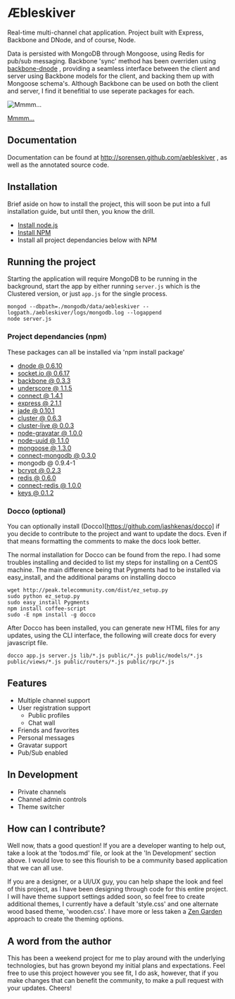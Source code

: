 # &AElig;bleskiver

Real-time multi-channel chat application. Project built with Express, Backbone and DNode,
and of course, Node.
 
Data is persisted with MongoDB through Mongoose, using Redis for pub/sub messaging.  Backbone 
'sync' method has been overriden using [backbone-dnode](http://github.com/sorensen/backbone-dnode) ,
providing a seamless interface between the client and server using Backbone models for the client, 
and backing them up with Mongoose schema's.  Although Backbone can be used on both the client and 
server, I find it benefitial to use seperate packages for each.

![Mmmm...](http://upload.wikimedia.org/wikipedia/commons/0/04/Aebleskiver.jpg)

[Mmmm...](http://en.wikipedia.org/wiki/%C3%86bleskiver)

## Documentation

Documentation can be found at http://sorensen.github.com/aebleskiver , as 
well as the annotated source code.

## Installation

Brief aside on how to install the project, this will soon be put into a full 
installation guide, but until then, you know the drill.

* [Install node.js](http://github.com/joyent/node)
* [Install NPM](http://github.com/joyent/npm)
* Install all project dependancies below with NPM

## Running the project

Starting the application will require MongoDB to be running in the background,
start the app by either running `server.js` which is the Clustered version, 
or just `app.js` for the single process.

    mongod --dbpath=./mongodb/data/aebleskiver --logpath./aebleskiver/logs/mongodb.log --logappend
    node server.js

### Project dependancies (npm)

These packages can all be installed via 'npm install package'

* [dnode @ 0.6.10](http://github.com/substack/dnode)
* [socket.io @ 0.6.17](http://github.com/LearnBoost/Socket.IO-node)
* [backbone @ 0.3.3](http://github.com/documentcloud/backbone)
* [underscore @ 1.1.5](http://github.com/documentcloud/underscore)
* [connect @ 1.4.1](http://github.com/senchalabs/connect)
* [express @ 2.1.1](http://github.com/visionmedia/express)
* [jade @ 0.10.1](http://github.com/visionmedia/jade)
* [cluster @ 0.6.3](http://github.com/LearnBoost/cluster)
* [cluster-live @ 0.0.3](http://github.com/visionmedia/cluster-live)
* [node-gravatar @ 1.0.0](http://github.com/arnabc/node-gravatar)
* [node-uuid @ 1.1.0](http://github.com/broofa/node-uuid)
* [mongoose @ 1.3.0](http://github.com/LearnBoost/mongoose)
* [connect-mongodb @ 0.3.0](http://github.com/kcbanner/connect-mongo)
* mongodb @ 0.9.4-1
* [bcrypt @ 0.2.3](http://github.com/ncb000gt/node.bcrypt.js)
* [redis @ 0.6.0](http://github.com/mranney/node_redis)
* [connect-redis @ 1.0.0](http://github.com/visionmedia/connect-redis)
* [keys @ 0.1.2](http://github.com/visionmedia/keys)

### Docco (optional)

You can optionally install (Docco)[https://github.com/jashkenas/docco] if you decide
to contribute to the project and want to update the docs. Even if that means formatting
the comments to make the docs look better.

The normal installation for Docco can be found from the repo. I had some troubles installing 
and decided to list my steps for installing on a CentOS machine. The main difference being 
that Pygments had to be installed via easy_install, and the additional params on installing docco

    wget http://peak.telecommunity.com/dist/ez_setup.py
    sudo python ez_setup.py
    sudo easy_install Pygments
    npm install coffee-script
    sudo -E npm install -g docco
    
After Docco has been installed, you can generate new HTML files for any updates, 
using the CLI interface, the following will create docs for every javascript file.

    docco app.js server.js lib/*.js public/*.js public/models/*.js public/views/*.js public/routers/*.js public/rpc/*.js

## Features

* Multiple channel support
* User registration support
  * Public profiles
  * Chat wall
* Friends and favorites
* Personal messages
* Gravatar support
* Pub/Sub enabled
    
## In Development

* Private channels
* Channel admin controls
* Theme switcher

## How can I contribute?

Well now, thats a good question! If you are a developer wanting to help out, take a look
at the 'todos.md' file, or look at the 'In Development' section above.  I would love to see 
this flourish to be a community based application that we can all use.

If you are a designer, or a UI/UX guy, you can help shape the look and feel of this project, 
as I have been designing through code for this entire project.  I will have theme support settings 
added soon, so feel free to create additional themes, I currently have a default 'style.css' and 
one alternate wood based theme, 'wooden.css'.  I have more or less taken a [Zen Garden](http://www.csszengarden.com/)
approach to create the theming options.

## A word from the author

This has been a weekend project for me to play around with the underlying 
technologies, but has grown beyond my initial plans and expectations.  Feel free to use this 
project however you see fit, I do ask, however, that if you make changes that can benefit the 
community, to make a pull request with your updates. Cheers!